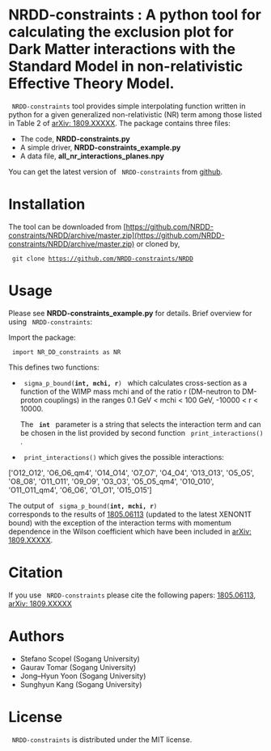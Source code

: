 # NRDD-constraints : A python tool for calculating the exclusion plot for Dark Matter interactions with the Standard Model in non-relativistic Effective Theory Model. 

<code> NRDD-constraints</code> tool provides simple interpolating function written in python
for a given generalized non-relativistic (NR) term among those listed in Table 2 of [arXiv: 1809.XXXXX](https://arxiv.org/). The package contains three files:

* The code, **NRDD-constraints.py** 
* A simple driver, **NRDD-constraints_example.py**
* A data file, **all_nr_interactions_planes.npy**

You can get the latest version of <code> NRDD-constraints</code> from [github](https://github.com/NRDD-constraints/NRDD).

# Installation

The tool can be downloaded from [https://github.com/NRDD-constraints/NRDD/archive/master.zip](https://github.com/NRDD-constraints/NRDD/archive/master.zip) or cloned by,

<code> git clone https://github.com/NRDD-constraints/NRDD </code>

# Usage

Please see **NRDD-constraints_example.py** for details. Brief overview for using <code> NRDD-constraints</code>:

Import the package:

<code> import NR_DD_constraints as NR </code>

This defines two functions:

* <code> sigma_p_bound(**int, mchi, r**) </code> which calculates cross-section as a function of the WIMP mass 
mchi and of the ratio r (DM-neutron to DM-proton couplings) in the ranges 0.1 GeV < mchi < 100 GeV, -10000 < r < 10000.

   The <code> **int** </code> parameter is a string that selects the interaction term
and can be chosen in the list provided by second function <code> print_interactions() </code>.

* <code> print_interactions()</code> which gives the possible interactions:

['O12_O12', 'O6_O6_qm4', 'O14_O14', 'O7_O7', 'O4_O4',
'O13_O13', 'O5_O5', 'O8_O8', 'O11_O11', 'O9_O9',
'O3_O3', 'O5_O5_qm4', 'O10_O10', 'O11_O11_qm4',
'O6_O6', 'O1_O1', 'O15_O15'] 

The output of <code> sigma_p_bound(**int, mchi, r**) </code> corresponds to the results of 
[1805.06113](https://arxiv.org/abs/1805.06113) (updated to
the latest XENON1T bound) with the exception of the interaction terms with momentum
dependence in the Wilson coefficient which have been included in [arXiv: 1809.XXXXX](https://arxiv.org/). 

# Citation

If you use <code> NRDD-constraints</code> please cite the following papers: [1805.06113](https://arxiv.org/abs/1805.06113),
[arXiv: 1809.XXXXX](https://arxiv.org/)

# Authors

* Stefano Scopel (Sogang University)
* Gaurav Tomar (Sogang University)
* Jong–Hyun Yoon (Sogang University)
* Sunghyun Kang (Sogang University)

# License

<code> NRDD-constraints</code> is distributed under the MIT license.
